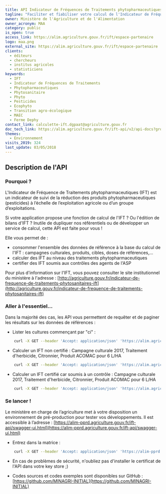 ```yaml
---
title: API Indicateur de Fréquences de Traitements phytopharmaceutiques
tagline: "Faciliter et fiabiliser votre calcul de l'Indicateur de Fréquence de Traitements (IFT) : anonyme & gratuit !"
owner: Ministère de l'Agriculture et de l'Alimentation
owner_acronym: MAA
category: public
is_open: true
access_link: https://alim.agriculture.gouv.fr/ift/espace-partenaire
logo: maa.png
external_site: https://alim.agriculture.gouv.fr/ift/espace-partenaire
clients:
  - éditeurs
  - chercheurs
  - institus agricoles
  - statisticiens
keywords:
  - IFT
  - Indicateur de Fréquences de Traitements
  - Phytopharmaceutiques
  - Phytosanitaire
  - Phyto
  - Pesticides
  - Ecophyto
  - Transition agro-écologique
  - MAEC
  - Ferme Dephy
contact_link: calculette-ift.dgpaat@agriculture.gouv.fr
doc_tech_link: https://alim.agriculture.gouv.fr/ift-api/v2/api-docs?group=ift
themes:
  - Environnement
visits_2019: 324
last_update: 03/05/2018
---
```


## Description de l'API

### Pourquoi ?

L'Indicateur de Fréquence de Traitements phytopharmaceutiques (IFT) est un indicateur de suivi de la réduction des produits phytopharmaceutiques (pesticides) à l’échelle de l’exploitation agricole ou d’un groupe d’exploitations.

Si votre application propose une fonction de calcul de l'IFT ? Ou l'édition de bilans d'IFT ? Inutile de dupliquer nos référentiels ou de développer un service de calcul, cette API est faite pour vous !

Elle vous permet de :

- consommer l'ensemble des données de référence à la base du calcul de l'IFT : campagnes culturales, produits, cibles, doses de références,...
- calculer des IFT au niveau des traitements phytopharmaceutiques
- certifier des IFT soumis aux contrôles des agents de l'ASP

Pour plus d'information sur l'IFT, vous pouvez consulter le site institutionnel du ministère à l'adresse : [http://agriculture.gouv.fr/indicateur-de-frequence-de-traitements-phytosanitaires-ift](http://agriculture.gouv.fr/indicateur-de-frequence-de-traitements-phytosanitaires-ift)

### Aller à l'essentiel...

Dans la majorité des cas, les API vous permettent de requêter et de paginer les résultats sur les données de références :

- Lister les cultures commençant par "ci" :

```sh
    curl -X GET --header 'Accept: application/json' 'https://alim.agriculture.gouv.fr/ift-api/api/cultures?filtre=ci'
```

- Calculer un IFT non certifié : Campagne culturale 2017, Traitement d'herbicide, Citronnier, Produit ACOMAC pour 6 L/HA

```sh
    curl -X GET --header 'Accept: application/json' 'https://alim.agriculture.gouv.fr/ift-api/api/ift/traitement?campagneIdMetier=2017&numeroAmmIdMetier=2090125&cultureIdMetier=1055&typeTraitementIdMetier=T21&dose=6'
```

- Calculer un IFT certifié car soumis à un contrôle : Campagne culturale 2017, Traitement d'herbicide, Citronnier, Produit ACOMAC pour 6 L/HA

```sh
    curl -X GET --header 'Accept: application/json' 'https://alim.agriculture.gouv.fr/ift-api/api/ift/traitement/certifie?campagneIdMetier=2017&numeroAmmIdMetier=2090125&cultureIdMetier=1055&typeTraitementIdMetier=T21&dose=6'
```

### Se lancer !

Le ministère en charge de l’agriculture met à votre disposition un environnement de pré-production pour tester vos développements. Il est accessible à l’adresse : [https://alim-pprd.agriculture.gouv.fr/ift-api/swagger-ui.html](https://alim-pprd.agriculture.gouv.fr/ift-api/swagger-ui.html)

- Entrez dans la matrice :

```sh
    curl -X GET --header 'Accept: application/json' 'https://alim-pprd.agriculture.gouv.fr/ift-api/api/hello'
```

- En cas de problèmes de sécurité, n'oubliez pas d'installer le certificat de l'API dans votre key store ;)

- Codes sources et codes exemples sont disponibles sur GitHub : [https://github.com/MINAGRI-INITIAL](https://github.com/MINAGRI-INITIAL)

